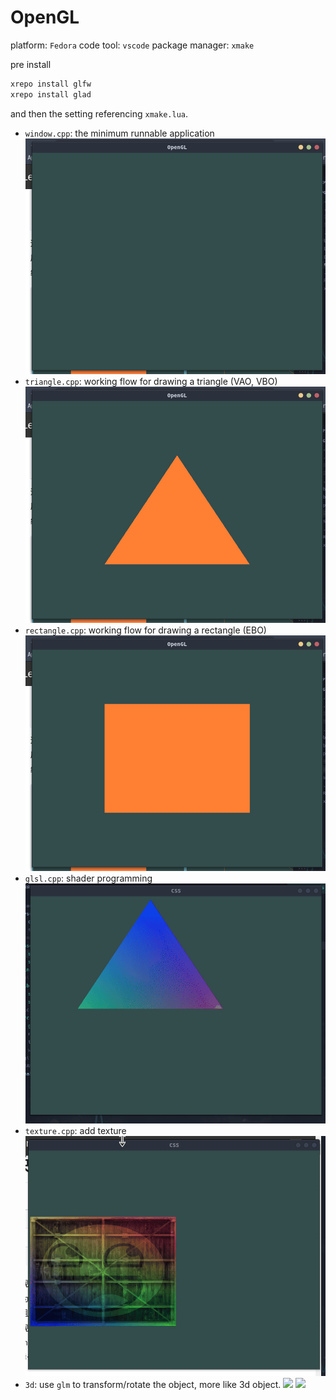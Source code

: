 # OpenGL

platform: `Fedora`
code tool: `vscode`
package manager: `xmake`

pre install

```bash
xrepo install glfw
xrepo install glad
```

and then the setting referencing `xmake.lua`.

- `window.cpp`: the minimum runnable application
  ![](pic/window.png)
- `triangle.cpp`: working flow for drawing a triangle (VAO, VBO)
  ![](pic/trangle.png)
- `rectangle.cpp`: working flow for drawing a rectangle (EBO)
  ![](pic/rectangle.png)
- `glsl.cpp`: shader programming
  ![](pic/Peek%202023-07-13%2016-00.gif)
- `texture.cpp`: add texture
  ![](pic/Peek%202023-07-13%2019-16.gif)
- `3d`: use `glm` to transform/rotate the object, more like 3d object.
  ![](pic/Peek%202023-07-13%2023-03.gif)
  ![](pic/Peek%202023-07-13%2023-05.gif)
